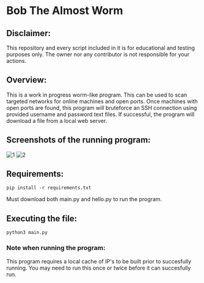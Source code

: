 # Bob The Almost Worm
## Disclaimer:
This repository and every script included in it is for educational and testing purposes only. The owner nor any contributor is not responsible for your actions.

## Overview:
This is a work in progress worm-like program. This can be used to scan targeted networks for online machines and open ports. Once machines with open ports are found, this program will bruteforce an SSH connection using provided username and password text files. If successful, the program will download a file from a local web server.

## Screenshots of the running program:
![1](https://user-images.githubusercontent.com/19824320/140623024-13d289c0-6be2-4fb2-ae36-ec4d7734148f.PNG)
![2](https://user-images.githubusercontent.com/19824320/140623025-67c9b1c7-76a2-4c6c-bfcd-fbf5b56c2b9a.PNG)


## Requirements:
```
pip install -r requirements.txt
```
Must download both main.py and hello.py to run the program.

## Executing the file:
```
python3 main.py
```

### Note when running the program:
This program requires a local cache of IP's to be built prior to succesfully running. You may need to run this once or twice before it can succesfully run. 